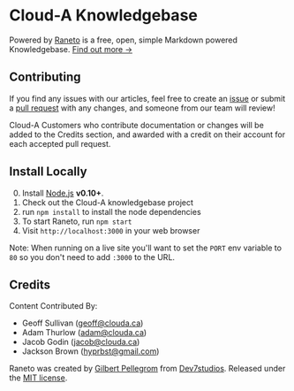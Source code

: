 Cloud-A Knowledgebase
=====================

Powered by [Raneto](http://raneto.com) is a free, open, simple Markdown 
powered Knowledgebase. [Find out more &rarr;](http://docs.raneto.com/what-is-raneto)

Contributing
------------

If you find any issues with our articles, feel free to create an
[issue](https://github.com/CloudA/knowledgebase/issues) or submit a 
[pull request](https://github.com/CloudA/knowledgebase/pulls) with any 
changes, and someone from our team will review!

Cloud-A Customers who contribute documentation or changes will be added to 
the Credits section, and awarded with a credit on their account for each 
accepted pull request.

Install Locally
---------------

0. Install [Node.js](http://nodejs.org) **v0.10+**.
1. Check out the Cloud-A knowledgebase project
2. run `npm install` to install the node dependencies
3. To start Raneto, run `npm start`
4. Visit `http://localhost:3000` in your web browser

Note: When running on a live site you'll want to set the `PORT` env variable to `80` so you don't need to add `:3000` to the URL.

Credits
-------

Content Contributed By:

 - Geoff Sullivan (geoff@clouda.ca)
 - Adam Thurlow (adam@clouda.ca)
 - Jacob Godin (jacob@clouda.ca)
 - Jackson Brown (hyprbst@gmail.com)


Raneto was created by [Gilbert Pellegrom](http://gilbert.pellegrom.me) from
[Dev7studios](http://dev7studios.com). Released under the [MIT license](https://raw.githubusercontent.com/gilbitron/Raneto/master/LICENSE).
